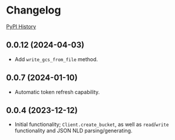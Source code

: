 # Changelog

[PyPI History](https://pypi.org/project/bibt-gcp-storage/#history)

## 0.0.12 (2024-04-03)

- Add `write_gcs_from_file` method.

## 0.0.7 (2024-01-10)

- Automatic token refresh capability.

## 0.0.4 (2023-12-12)

- Initial functionality; `Client.create_bucket`, as well as `read`/`write` functionality and JSON NLD parsing/generating.

